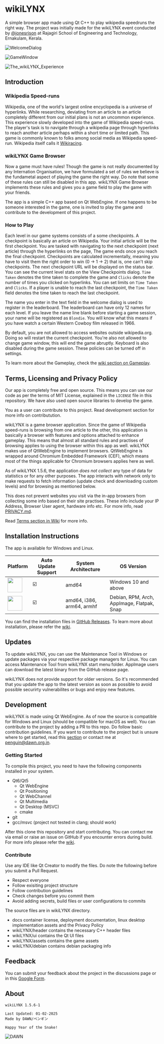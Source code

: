 # wikiLYNX

A simple browser app made using Qt C++ to play wikipedia speedruns the right way. The project was initially made for the wikiLYNX event conducted by [@jonesrison](https://jonesrison.github.io) at Rajagiri School of Engineering and Technology, Ernakulam, Kerala.

![WelcomeDialog](https://cdn.dawn.org.in/projects/wikilynx/screenshots/WelcomeDialog.png)

![GameWindow](https://cdn.dawn.org.in/projects/wikilynx/screenshots/GameWindow.png)

![The_wikiLYNX_Experience](https://cdn.dawn.org.in/projects/wikilynx/screenshots/Banner_The_wikiLYNX_Experience.png)

## Introduction

### Wikipedia Speed-runs

Wikipedia, one of the world's largest online encyclopedia is a universe of hyperlinks. While researching, deviating from an article to an article completely different from our initial plans is not an uncommon experience. This experience slowly developed into the game of Wikipedia speed-runs. The player's task is to navigate through a wikipedia page through hyperlinks to reach another article perhaps within a short time or limited path.
This game is commonly known to folks among social media as Wikipedia speed-run. Wikipedia itself calls it [Wikiracing](https://wikipedia.org/wiki/Wikiracing).

### wikiLYNX Game Browser

Now a game must have rules! Though the game is not really documented by any Internation Organisation, we have formulated a set of rules we believe is the fundametal aspect of playing the game the right way. Do note that some of these rules can still be disabled in this app. wikiLYNX Game Browser implements these rules and gives you a game field to play the game with your friends.

The app is a simple C++ app based on Qt WebEngine. If one happens to be someone interested in the game, one is invited to play the game and contribute to the development of this project.

### How to Play

Each level in our game systems consists of a some checkpoints. A checkpoint is basically an article on Wikipedia. Your initial article will be the first checkpoint. You are tasked with navigating to the next checkpoint (next article) through the hyperlinks on the page, The game ends once you reach the final checkpoint. Checkpoints are calculated incrementally, meaning you have to visit them the right order to win (0 -> 1 -> 2) that is, one can't skip checkpoints. The next checkpoint URL will be displayed on the status bar. You can see the current level stats on the View Checkpoints dialog. `Time Taken` denotes the time taken to complete the game and `Clicks` denote the number of times you clicked on hyperlinks. You can set limits on `Time Taken` and `Clicks`. If a player is unable to reach the last checkpoint, the `Time Taken` field denotes the time taken to reach the last checkpoint.

The name you enter in the text field in the welcome dialog is used to register in the leaderboard. The leaderboard can have only 12 names for each level. If you leave the name line blank before starting a game session, your name will be registered as `Blondie`. You will know what this means if you have watch a certain Western Cowboy film released in 1966.

By default, you are not allowed to access websites outside wikipedia.org. Doing so will restart the current checkpoint. You're also not allowed to change game window, this will end the game abruptly. Keyboard is also disabled during the game session. These policies can be turned off in settings.

To learn more about the Gameplay, check the [wiki section on Gameplay](https://github.com/flamboyantpenguin/wikilynx/wiki/Game-%7C-Gameplay).

## Terms, Licensing and Privacy Policy

Our app is completely free and open source. This means you can use our code as per the terms of MIT License, explained in the `LICENSE` file in this repository. We have also used open source libraries to develop the game.

You as a user can contribute to this project. Read development section for more info on contributution.

wikiLYNX is a game browser application. Since the game of Wikipedia speed-runs is browsing from one article to the other, this application is basically a browser with features and options attached to enhance gameplay. This means that almost all standard rules and practises of browsing applies to using the browser within this app as well.
wikiLYNX makes use of QtWebEngine to implement browsers. QtWebEngine is wrapped around Chromium Embedded Framework (CEF), which means most of the things applicable for Chromium browsers applies here as well.

As of wikiLYNX 1.5.6, the application *does not collect* any type of data for statistics or for any other purposes. The app interacts with network only to make requests to fetch information (update check and downloading custom levels) and for browsing as mentioned below.

This does not prevent websites you visit via the in-app browsers from collecting some info based on their site practises. These info include your IP Address, Browser User agent, hardware info etc. For more info, read [PRIVACY.md](https://github.com/flamboyantpenguin/wikilynx/blob/master/docs/PRIVACY.md).

Read [Terms section in Wiki](https://github.com/flamboyantpenguin/wikilynx/wiki/Development) for more info.

## Installation Instructions

The app is available for Windows and Linux.

| Platform                                                                                                                 | Auto Update Support | System Architecture  | OS Version            |
| -------------------------------------------------------------------------------------------------------------------------|------------- | -------------------- | --------------------- |
| [<img src="https://github.com/user-attachments/assets/410801d9-79a6-4a69-b783-976f0592ecdb" width="48">](https://github.com/flamboyantpenguin/wikilynx/wiki/Installation#windows)                   |      ☑️      |  amd64               | Windows 10 and above  |
| [<img src="https://github.com/user-attachments/assets/041eb89f-7c98-4e18-b3c9-ac448558a9dd" width="48">](https://github.com/flamboyantpenguin/wikilynx/wiki/Installation#linux)                   |      ☑️      |  amd64, i386, arm64, armhf | Debian, RPM, Arch, AppImage, Flatpak, Snap    |

You can find the installation files in [GitHub Releases](https://github.com/flamboyantpenguin/wikilynx/releases/latest). To learn more about installation, please refer the [wiki](https://github.com/flamboyantpenguin/wikilynx/wiki/Installation).

## Updates

To update wikiLYNX, you can use the Maintenance Tool in Windows or update packages via your respective package managers for Linux. You can access Maintenance Tool from wikiLYNX start menu folder. AppImage users can download the latest binary from the GitHub release page. 

wikiLYNX does not provide support for older versions. So it's recommended that you update the app to the latest version as soon as possible to avoid possible securirty vulnerabilites or bugs and enjoy new features. 

## Development

wikiLYNX is made using Qt WebEngine. As of now the source is compatible for Windows and Linux (should be compatible for macOS as well). You can contribute to the project by adding a PR to this repo. Do follow basic contribution guidelines. If you want to contribute to the project but is unsure where to get started, read this [section](https://github.com/flamboyantpenguin/wikilynx/wiki/Development) or contact me at [penguin@dawn.org.in](mailto:penguin@dawn.org.in).

### Getting Started

To compile this project, you need to have the following components installed in your system.

- Qt6/Qt5
  - Qt WebEngine
  - Qt Positioning
  - Qt WebChannel
  - Qt Multimedia
  - Qt Desktop (MSVC)
  - cmake
- git
- gcc/msvc (project not tested in clang; should work)

After this clone this repository and start contributing. You can contact me via email or raise an issue on GitHub if you
encounter errors during build. For more info please refer the [wiki](https://github.com/flamboyantpenguin/wikilynx/wiki/Development).

### Contribute

Use any IDE like Qt Creator to modify the files. Do note the following before you submit a Pull Request.

- Respect everyone
- Follow exisiting project structure
- Follow contribution guidelines
- Check changes before you commit them
- Avoid adding secrets, build files or user configurations to commits

The source files are in wikiLYNX directory.

- docs container license, deployment documentation, linux desktop implementation assets and the Privacy Policy
- wikiLYNX/header contains the necessary C++ header files
- wikiLYNX/ui contains the Qt UI files
- wikiLYNX/assets contains the game assets
- wikiLYNX/debian contains debian packaging info

## Feedback

You can submit your feedback about the project in the discussions page or in this [Google Form](https://forms.gle/SScZKbFLFBffdVay8).

## About

```Txt
wikiLYNX 1.5.6-1

Last Updated: 01-02-2025
Made by DAWN/ペンギン

Happy Year of the Snake!
```

![DAWN](https://cdn.dawn.org.in/base/logo/DAWN.svg)
